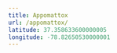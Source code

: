 ```yaml
---
title: Appomattox
url: /appomattox/
latitude: 37.358633600000005
longitude: -78.82650530000001
---
```

